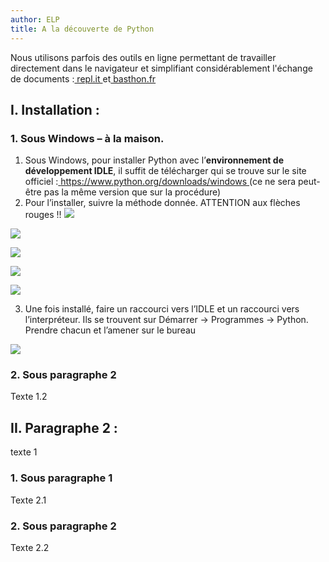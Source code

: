 ```yaml
---
author: ELP
title: A la découverte de Python
---
```

Nous utilisons parfois des outils en ligne permettant de travailler directement dans le navigateur et simplifiant considérablement l'échange de documents :[ repl.it ](https://repl.it/) et[ basthon.fr  ](https://basthon.fr/)

## I. **Installation :**

### 1. **Sous Windows – à la maison.**

1. Sous Windows, pour installer Python avec l’**environnement de développement IDLE**, il suffit de télécharger qui se trouve sur le site officiel :[ https://www.python.org/downloads/windows ](https://www.python.org/downloads/windows)(ce ne sera peut-être pas la même version que sur la procédure) 
2. Pour l’installer, suivre la méthode donnée. ATTENTION aux flèches rouges !! ![](Aspose.Words.2792fb4d-4eec-4d97-9627-50d5138e6b74.001.png)

![](Aspose.Words.2792fb4d-4eec-4d97-9627-50d5138e6b74.002.png)

![](Aspose.Words.2792fb4d-4eec-4d97-9627-50d5138e6b74.003.png)

![](Aspose.Words.2792fb4d-4eec-4d97-9627-50d5138e6b74.004.png)

![](Aspose.Words.2792fb4d-4eec-4d97-9627-50d5138e6b74.005.png)

3. Une fois installé, faire un raccourci vers l’IDLE et un raccourci vers l’interpréteur. Ils se trouvent sur Démarrer → Programmes → Python. Prendre chacun et l’amener sur le bureau 

![](Aspose.Words.2792fb4d-4eec-4d97-9627-50d5138e6b74.006.png)


### 2. Sous paragraphe 2

Texte 1.2

## II. Paragraphe 2 :

texte 1

### 1. Sous paragraphe 1

Texte 2.1

### 2. Sous paragraphe 2

Texte 2.2
